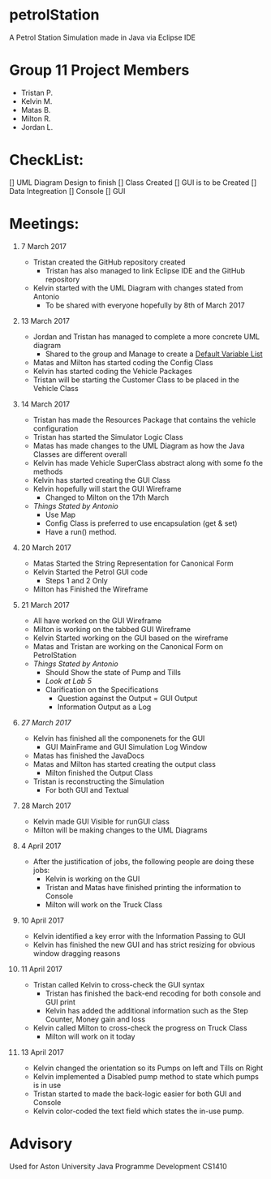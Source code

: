 # petrolStation
A Petrol Station Simulation made in Java via Eclipse IDE

# Group 11 Project Members
- Tristan P.
- Kelvin M.
- Matas B.
- Milton R.
- Jordan L.

# CheckList:
[] UML Diagram Design to finish
[] Class Created
[] GUI is to be Created
[] Data Integreation
	[] Console
	[] GUI

# Meetings:
1. 7 March 2017
	* Tristan created the GitHub repository created
		- Tristan has also managed to link Eclipse IDE and the GitHub repository
	* Kelvin started with the UML Diagram with changes stated from Antonio
		- To be shared with everyone hopefully by 8th of March 2017
		
2. 13 March 2017
	* Jordan and Tristan has managed to complete a more concrete UML diagram
		- Shared to the group and Manage to create a [Default Variable List](https://github.com/TristanJP/petrolStation/blob/master/UML%20Diagram/petrolStationDefaultVars.txt)
	* Matas and Milton has started coding the Config Class
	* Kelvin has started coding the Vehicle Packages
	* Tristan will be starting the Customer Class to be placed in the Vehicle Class
	
3. 14 March 2017
	* Tristan has made the Resources Package that contains the vehicle configuration
	* Tristan has started the Simulator Logic Class
	* Matas has made changes to the UML Diagram as how the Java Classes are different overall
	* Kelvin has made Vehicle SuperClass abstract along with some fo the methods
	* Kelvin has started creating the GUI Class
	* Kelvin hopefully will start the GUI Wireframe
		* Changed to Milton on the 17th March
	* _Things Stated by Antonio_
		- Use Map
		- Config Class is preferred to use encapsulation (get & set)
		- Have a run() method.
		
4. 20 March 2017
	* Matas Started the String Representation for Canonical Form 
	* Kelvin Started the Petrol GUI code
		* Steps 1 and 2 Only
	* Milton has Finished the Wireframe
	
5. 21 March 2017
	* All have worked on the GUI Wireframe
	* Milton is working on the tabbed GUI Wireframe
	* Kelvin Started working on the GUI based on the wireframe
	* Matas and Tristan are working on the Canonical Form on PetrolStation
	* _Things Stated by Antonio_
		- Should Show the state of Pump and Tills
		- *Look at Lab 5*
		- Clarification on the Specifications
			* Question against the Output = GUI Output
			* Information Output as a Log 
			
6. *27 March 2017*
	* Kelvin has finished all the componenets for the GUI
		- GUI MainFrame and GUI Simulation Log Window
	* Matas has finished the JavaDocs
	* Matas and Milton has started creating the output class
		- Milton finished the Output Class
	* Tristan is reconstructing the Simulation
		- For both GUI and Textual
		
7. 28 March 2017
	* Kelvin made GUI Visible for runGUI class
	* Milton will be making changes to the UML Diagrams
	
8. 4 April 2017
	* After the justification of jobs, the following people are doing these jobs:
		- Kelvin is working on the GUI
		- Tristan and Matas have finished printing the information to Console 
		- Milton will work on the Truck Class

9. 10 April 2017
	* Kelvin identified a key error with the Information Passing to GUI
	* Kelvin has finished the new GUI and has strict resizing for obvious window dragging reasons

10. 11 April 2017
	* Tristan called Kelvin to cross-check the GUI syntax
		* Tristan has finished the back-end recoding for both console and GUI print
		* Kelvin has added the additional information such as the Step Counter, Money gain and loss
	* Kelvin called Milton to cross-check the progress on Truck Class
		* Milton will work on it today
11. 13 April 2017
	* Kelvin changed the orientation so its Pumps on left and Tills on Right
	* Kelvin implemented a Disabled pump method to state which pumps is in use
	* Tristan started to made the back-logic easier for both GUI and Console
	* Kelvin color-coded the text field which states the in-use pump.

# Advisory
Used for Aston University Java Programme Development CS1410
